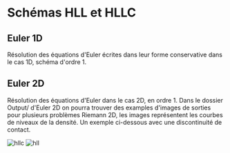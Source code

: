 
# Schémas HLL et HLLC

## Euler 1D

Résolution des équations d'Euler écrites dans leur forme conservative dans le cas 1D, schéma d'ordre 1.

## Euler 2D

Résolution des équations d'Euler dans le cas 2D, en ordre 1. Dans le dossier Output/ d'Euler 2D on pourra trouver des examples d'images de sorties pour plusieurs problèmes Riemann 2D, les images représentent les courbes de niveaux de la densité. Un exemple ci-dessous avec une discontinuité de contact.

![hllc](https://user-images.githubusercontent.com/37418923/112058063-67d10080-8b5a-11eb-8d54-a5e41c65f35c.png)
![hll](https://user-images.githubusercontent.com/37418923/112058066-68699700-8b5a-11eb-8230-362b3a4843ae.png)


